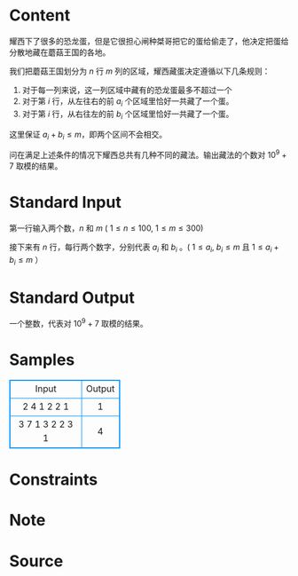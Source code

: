 
# Content

耀西下了很多的恐龙蛋，但是它很担心闸种桀哥把它的蛋给偷走了，他决定把蛋给分散地藏在蘑菇王国的各地。

我们把蘑菇王国划分为 $n$ 行 $m$ 列的区域，耀西藏蛋决定遵循以下几条规则：

1. 对于每一列来说，这一列区域中藏有的恐龙蛋最多不超过一个
2. 对于第 $i$ 行，从左往右的前 $a_i$ 个区域里恰好一共藏了一个蛋。
3. 对于第 $i$ 行，从右往左的前 $b_i$ 个区域里恰好一共藏了一个蛋。

这里保证 $a_i + b_i \leq m$，即两个区间不会相交。

问在满足上述条件的情况下耀西总共有几种不同的藏法。输出藏法的个数对 $10^9 + 7$ 取模的结果。

# Standard Input

第一行输入两个数，$n$ 和 $m$  ( $1 \leq n \leq 100,~ 1 \leq m \leq 300$)

接下来有 $n$ 行，每行两个数字，分别代表 $a_i$ 和 $b_i$ 。( $1 \leq a_i,~b_i \leq m$ 且 $1 \leq a_i + b_i \leq m$ ）

# Standard Output

一个整数，代表对 $10^9+7$ 取模的结果。

# Samples

<style>
        table,table tr th, table tr td { border:1px solid #0094ff; }
        table { width: 200px; min-height: 25px; line-height: 25px; text-align: center; border-collapse: collapse;}   
    </style>
<table>
	<tr>
		<td>Input</td>
		<td>Output</td>
	</tr>
<tr><td>2 4
1 2
2 1</td><td>1</td></tr><tr><td>3 7
1 3
2 2
3 1</td><td>4</td></tr></table>


# Constraints



# Note



# Source


